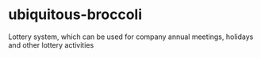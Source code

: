 # ubiquitous-broccoli
Lottery system, which can be used for company annual meetings, holidays and other lottery activities
